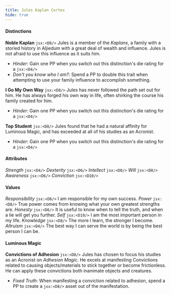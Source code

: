 ```yaml
---
title: Jules Kaplan Cortex
hide: true
---
```


#### Distinctions
**Noble Kaplan** `jsx:<D8/>`
Jules is a member of the *Kaplans*, a family with a storied history in Aljiedum with a great deal of wealth and influence. Jules is not afraid to use this influence as it suits him.
- *Hinder*: Gain one PP when you switch out this distinction's die rating for a `jsx:<D4/>`
- *Don't you know who I am?*: Spend a PP to double this trait when attempting to use your family influence to accomplish something.

**I Go My Own Way** `jsx:<D8/>`
Jules has never followed the path set out for him. He has always forged his own way in life, often shirking the course his family created for him.
- *Hinder*: Gain one PP when you switch out this distinction's die rating for a `jsx:<D4/>`
 
**Top Student** `jsx:<D8/>`
Jules found that he had a natural affinity for Luminous Magic, and has exceeded at all of his studies as an Acronist.
- *Hinder*: Gain one PP when you switch out this distinction's die rating for a `jsx:<D4/>`

#### Attributes
*Strength* `jsx:<D4/>`
*Dexterity* `jsx:<D6/>`
*Intellect* `jsx:<D8/>`
*Will* `jsx:<D8/>`
*Awareness* `jsx:<D6/>`
*Conviction* `jsx:<D10/>`

#### Values
*Responsibility* `jsx:<D6/>`
I am responsible for my own success.
*Power* `jsx:<D8/>`
True power comes from knowing what your own greatest strengths are.
*Honesty* `jsx:<D6/>`
It is useful to know when to tell the truth, and when a lie will get you further.
*Self* `jsx:<D10/>`
I am the most important person in my life.
*Knowledge* `jsx:<D8/>`
The more I learn, the stronger I become.
*Altruism* `jsx:<D4/>`
The best way I can serve the world is by being the best person I can be.

#### Luminous Magic
**Convictions of Adhesion** `jsx:<D8/>`
Jules has chosen to focus his studies as an Acronist on *Adhesion Magic*. He excels at manifesting Convictions related to causing objects/materials to stick together or become frictionless. He can apply these convictions both inanimate objects and creatures.
- *Fixed Truth*: When manifesting a conviction related to adhesion, spend a PP to create a `jsx:<D8/>` asset out of the manifestation.
